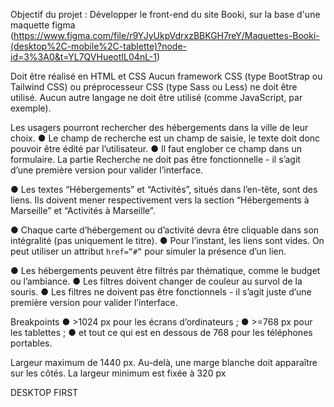 Objectif du projet :
Développer le front-end du site Booki, sur la base d'une maquette figma 
(https://www.figma.com/file/r9YJyUkpVdrxzBBKGH7reY/Maquettes-Booki-(desktop%2C-mobile%2C-tablette)?node-id=3%3A0&t=YL7QVHueotIL04nL-1)

Doit être réalisé en HTML et CSS
Aucun framework CSS (type BootStrap ou Tailwind CSS) ou préprocesseur CSS (type Sass
ou Less) ne doit être utilisé.
Aucun autre langage ne doit être utilisé (comme JavaScript, par exemple).

Les usagers pourront rechercher des hébergements dans la ville de leur choix.
● Le champ de recherche est un champ de saisie, le texte doit donc pouvoir être
édité par l’utilisateur.
● Il faut englober ce champ dans un formulaire. La partie Recherche ne doit pas
être fonctionnelle - il s’agit d’une première version pour valider l’interface.

● Les textes “Hébergements” et “Activités”, situés dans l’en-tête, sont des liens. Ils
doivent mener respectivement vers la section “Hébergements à Marseille” et
“Activités à Marseille”.

● Chaque carte d’hébergement ou d’activité devra être cliquable dans son
intégralité (pas uniquement le titre).
● Pour l’instant, les liens sont vides. On peut utiliser un attribut `href=”#”` pour
simuler la présence d’un lien.

● Les hébergements peuvent être filtrés par thématique, comme le budget ou
l’ambiance.
● Les filtres doivent changer de couleur au survol de la souris.
● Les filtres ne doivent pas être fonctionnels - il s’agit juste d’une première version
pour valider l’interface.

Breakpoints
● >1024 px pour les écrans d’ordinateurs ;
● >=768 px pour les tablettes ;
● et tout ce qui est en dessous de 768 pour les téléphones portables.

Largeur maximum de 1440 px. Au-delà, une marge blanche doit apparaître sur les
côtés. La largeur minimum est fixée à 320 px

DESKTOP FIRST

